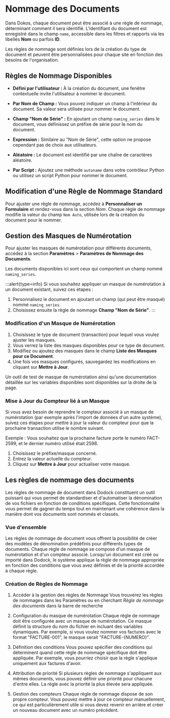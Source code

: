 # Nommage des Documents

Dans Dokos, chaque document peut être associé à une règle de nommage, déterminant comment il sera identifié. L'identifiant du document est enregistré dans le champ `name`, accessible dans les filtres et rapports via les libellés **Nom** ou parfois **ID**.

Les règles de nommage sont définies lors de la création du type de document et peuvent être personnalisées pour chaque site en fonction des besoins de l'organisation.

## Règles de Nommage Disponibles

- **Défini par l'utilisateur :** À la création du document, une fenêtre contextuelle invite l'utilisateur à nommer le document.

- **Par Nom de Champ :** Vous pouvez indiquer un champ à l'intérieur du document. Sa valeur sera utilisée pour nommer le document.

- **Champ "Nom de Série" :** En ajoutant un champ `naming_series` dans le document, vous définissez un préfixe de série pour le nom du document.

- **Expression :** Similaire au "Nom de Série", cette option ne propose cependant pas de choix aux utilisateurs.

- **Aléatoire :** Le document est identifié par une chaîne de caractères aléatoire.

- **Par Script :** Ajoutez une méthode `autoname` dans votre contrôleur Python ou utilisez un script Python pour nommer le document.

## Modification d'une Règle de Nommage Standard

Pour ajuster une règle de nommage, accédez à **Personnaliser un Formulaire** et rendez-vous dans la section *Nom*. Chaque règle de nommage modifie la valeur du champ `Nom Auto`, utilisée lors de la création du document pour le nommer.



## Gestion des Masques de Numérotation

Pour ajuster les masques de numérotation pour différents documents, accédez à la section **Paramètres** > **Paramètres de Nommage des Documents**.

Les documents disponibles ici sont ceux qui comportent un champ nommé `naming_series`.

:::alert{type=info}
Si vous souhaitez appliquer un masque de numérotation à un document existant, suivez ces étapes :
1. Personnalisez le document en ajoutant un champ (qui peut être masqué) nommé `naming_series`.
2. Choisissez ensuite la règle de nommage **Champ "Nom de Série"**.
:::

### Modification d'un Masque de Numérotation

1. Choisissez le type de document (transaction) pour lequel vous voulez ajuster les masques.
2. Vous verrez la liste des masques disponibles pour ce type de document.
3. Modifiez ou ajoutez des masques dans le champ **Liste des Masques pour ce Document**.
4. Une fois vos masques configurés, sauvegardez les modifications en cliquant sur **Mettre à Jour**.

Un outil de test de masque de numérotation ainsi qu'une documentation détaillée sur les variables disponibles sont disponibles sur la droite de la page.

### Mise à Jour du Compteur lié à un Masque

Si vous avez besoin de reprendre le compteur associé à un masque de numérotation (par exemple après l'import de données d'un autre système), suivez ces étapes pour mettre à jour la valeur du compteur pour que la prochaine transaction utilise le nombre suivant.

Exemple : Vous souhaitez que la prochaine facture porte le numéro FACT-2599, et le dernier numéro utilisé était 2598.

1. Choisissez le préfixe/masque concerné.
2. Entrez la valeur actuelle du compteur.
3. Cliquez sur **Mettre à Jour** pour actualiser votre masque.

## Les règles de nommage des documents

Les règles de nommage de document dans Dodock constituent un outil puissant qui vous permet de standardiser et d'automatiser la dénomination de vos fichiers en fonction de conditions spécifiques. Cette fonctionnalité vous permet de gagner du temps tout en maintenant une cohérence dans la manière dont vos documents sont nommés et classés.

### Vue d'ensemble
Les règles de nommage de document vous offrent la possibilité de créer des modèles de dénomination prédéfinis pour différents types de documents. Chaque règle de nommage se compose d'un masque de numérotation et d'un compteur associé. Lorsqu'un document est créé ou importé dans Dodock, le système applique la règle de nommage appropriée en fonction des conditions que vous avez définies et de la priorité accordée à chaque règle.

### Création de Règles de Nommage
1. Accéder à la gestion des règles de Nommage
  Vous trouverez les règles de nommages dans les Paramètres ou en cherchant *Règle de nommage des documents* dans la barre de recherche


2. Configuration du masque de numérotation
  Chaque règle de nommage doit être configurée avec un masque de numérotation. Ce masque définit la structure du nom du fichier en incluant des variables dynamiques. Par exemple, si vous voulez nommer vos factures avec le format "FACTURE-001", le masque serait "FACTURE-{NUMERO}".

3. Définition des conditions
  Vous pouvez spécifier des conditions qui déterminent quand cette règle de nommage spécifique doit être appliquée. Par exemple, vous pourriez choisir que la règle s'applique uniquement aux factures d'avoir.

4. Attribution de priorité
  Si plusieurs règles de nommage s'appliquent aux mêmes documents, vous pouvez définir une priorité pour chacune d'entre elles. La règle avec la priorité la plus élevée sera appliquée.

5. Gestion des compteurs
  Chaque règle de nommage dispose de son propre compteur. Vous pouvez mettre à jour ce compteur manuellement, ce qui est particulièrement utile si vous devez revenir en arrière et créer un nouveau document avec un numéro précédent.